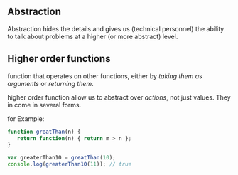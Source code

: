## Abstraction 

Abstraction hides the details and gives us (technical personnel) the ability
to talk about problems at a higher (or more abstract) level. 

## Higher order functions 

function that operates on other functions, either by *taking them as arguments*
or *returning them*.

higher order function allow us to abstract over _actions_, not just values. 
They in come in several forms. 

for Example: 

``` javascript
function greatThan(n) {
   return function(n) { return m > n };
}

var greaterThan10 = greatThan(10); 
console.log(greaterThan10(11)); // true

```
